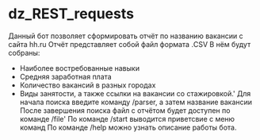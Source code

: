 # dz_REST_requests
Данный бот позволяет сформировать отчёт по названию вакансии с сайта hh.ru
Отчёт представляет собой файл формата .CSV
В нём будут собраны:
- Наиболее востребованные навыки
- Средняя заработная плата
- Количество вакансий в разных городах
- Виды занятости, а также ссылки на вакансии со стажировкой.'
Для начала поиска введите команду /parser, а затем название вакансии
После завершения поиска файл с отчётом будет доступен по команде /file'
По команде /start выводится приветсвие с меню команд
По команде /help можно узнать описание работы бота.
